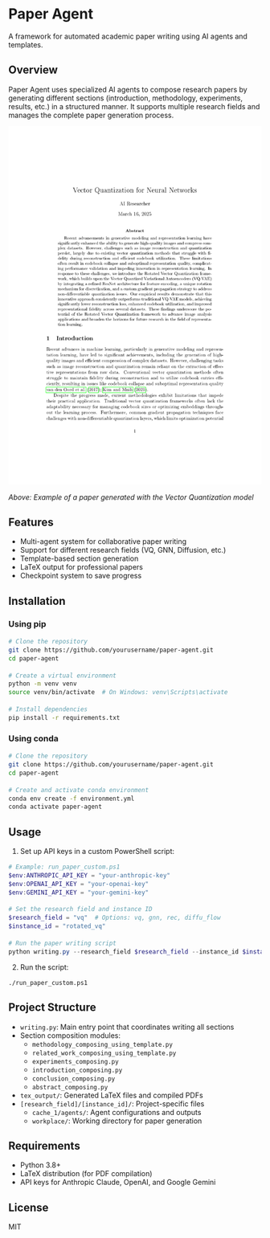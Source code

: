 # Paper Agent

A framework for automated academic paper writing using AI agents and templates.

## Overview

Paper Agent uses specialized AI agents to compose research papers by generating different sections (introduction, methodology, experiments, results, etc.) in a structured manner. It supports multiple research fields and manages the complete paper generation process.

![Vector Quantization Example](vq_example.gif)

*Above: Example of a paper generated with the Vector Quantization model*

## Features

- Multi-agent system for collaborative paper writing
- Support for different research fields (VQ, GNN, Diffusion, etc.)
- Template-based section generation
- LaTeX output for professional papers
- Checkpoint system to save progress

## Installation

### Using pip

```bash
# Clone the repository
git clone https://github.com/yourusername/paper-agent.git
cd paper-agent

# Create a virtual environment
python -m venv venv
source venv/bin/activate  # On Windows: venv\Scripts\activate

# Install dependencies
pip install -r requirements.txt
```

### Using conda

```bash
# Clone the repository
git clone https://github.com/yourusername/paper-agent.git
cd paper-agent

# Create and activate conda environment
conda env create -f environment.yml
conda activate paper-agent
```

## Usage

1. Set up API keys in a custom PowerShell script:

```powershell
# Example: run_paper_custom.ps1
$env:ANTHROPIC_API_KEY = "your-anthropic-key"
$env:OPENAI_API_KEY = "your-openai-key"
$env:GEMINI_API_KEY = "your-gemini-key"

# Set the research field and instance ID
$research_field = "vq"  # Options: vq, gnn, rec, diffu_flow
$instance_id = "rotated_vq"

# Run the paper writing script
python writing.py --research_field $research_field --instance_id $instance_id
```

2. Run the script:

```
./run_paper_custom.ps1
```

## Project Structure

- `writing.py`: Main entry point that coordinates writing all sections
- Section composition modules:
  - `methodology_composing_using_template.py`
  - `related_work_composing_using_template.py`
  - `experiments_composing.py`
  - `introduction_composing.py`
  - `conclusion_composing.py`
  - `abstract_composing.py`
- `tex_output/`: Generated LaTeX files and compiled PDFs
- `[research_field]/[instance_id]/`: Project-specific files
  - `cache_1/agents/`: Agent configurations and outputs
  - `workplace/`: Working directory for paper generation

## Requirements

- Python 3.8+
- LaTeX distribution (for PDF compilation)
- API keys for Anthropic Claude, OpenAI, and Google Gemini

## License

MIT
